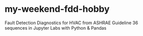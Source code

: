 # my-weekend-fdd-hobby
Fault Detection Diagnostics for HVAC from ASHRAE Guideline 36 sequences in Jupyter Labs with Python & Pandas
